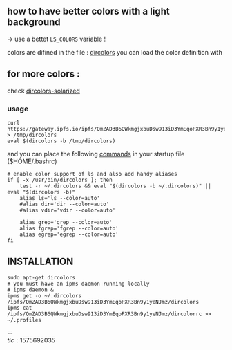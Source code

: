 ## how to have better colors with a light background

-> use a bettet ```LS_COLORS``` variable !

colors are difined in the file : [dircolors][1]
you can load the color definition with 

## for more colors :

check [dircolors-solarized][3]

### usage
```
curl https://gateway.ipfs.io/ipfs/QmZAD3B6QWkmgjxbuDsw913iD3YmEqoPXR3Bn9y1yeNJmz/dircolors > /tmp/dircolors
eval $(dircolors -b /tmp/dircolors)
```

and you can place the following [commands][2] in your startup file ($HOME/.bashrc)

```
# enable color support of ls and also add handy aliases
if [ -x /usr/bin/dircolors ]; then
    test -r ~/.dircolors && eval "$(dircolors -b ~/.dircolors)" || eval "$(dircolors -b)"
    alias ls='ls --color=auto'
    #alias dir='dir --color=auto'
    #alias vdir='vdir --color=auto'

    alias grep='grep --color=auto'
    alias fgrep='fgrep --color=auto'
    alias egrep='egrep --color=auto'
fi
```


## INSTALLATION

```
sudo apt-get dircolors
# you must have an ipms daemon running locally
# ipms daemon &
ipms get -o ~/.dircolors /ipfs/QmZAD3B6QWkmgjxbuDsw913iD3YmEqoPXR3Bn9y1yeNJmz/dircolors
ipms cat /ipfs/QmZAD3B6QWkmgjxbuDsw913iD3YmEqoPXR3Bn9y1yeNJmz/dircolorrc >> ~/.profiles
```

--&nbsp;<br>
$tic: 1575692035$


[1]: dircolors
[2]: dircolorrc
[3]: https://github.com/seebi/dircolors-solarized
[4]: https://github.com/trapd00r/LS_COLORS
